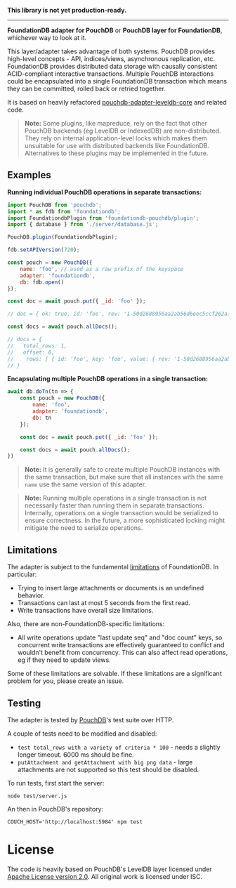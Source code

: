 **This library is not yet production-ready.**

---

**FoundationDB adapter for PouchDB** or **PouchDB layer for FoundationDB**, whichever way to look at it.

This layer/adapter takes advantage of both systems. PouchDB provides high-level concepts - API, indices/views, asynchronous replication, etc. FoundationDB provides distributed data storage with causally consistent ACID-compliant interactive transactions. Multiple PouchDB interactions could be encapsulated into a single FoundationDB transaction which means they can be committed, rolled back or retried together.

It is based on heavily refactored [pouchdb-adapter-leveldb-core](https://github.com/pouchdb/pouchdb/tree/14a566f2e7bb780c1af37fd468f419f029a0adc5/packages/node_modules/pouchdb-adapter-leveldb-core) and related code.

> **Note:** Some plugins, like mapreduce, rely on the fact that other PouchDB backends (eg LevelDB or IndexedDB) are non-distributed. They rely on internal application-level locks which makes them unsuitable for use with distributed backends like FoundationDB. Alternatives to these plugins may be implemented in the future.

## Examples

**Running individual PouchDB operations in separate transactions:**

```js
import PouchDB from 'pouchdb';
import * as fdb from 'foundationdb';
import FoundationdbPlugin from 'foundationdb-pouchdb/plugin';
import { database } from './server/database.js';

PouchDB.plugin(FoundationdbPlugin);

fdb.setAPIVersion(720);

const pouch = new PouchDB({
	name: 'foo', // used as a raw prefix of the keyspace
	adapter: 'foundationdb',
	db: fdb.open()
});

const doc = await pouch.put({ _id: 'foo' });

// doc = { ok: true, id: 'foo', rev: '1-50d2688956aa2ab56d6eec5ccf262a1c' }

const docs = await pouch.allDocs();

// docs = {
//   total_rows: 1,
//   offset: 0,
//    rows: [ { id: 'foo', key: 'foo', value: { rev: '1-50d2688956aa2ab56d6eec5ccf262a1c' } } ]
// }
```

**Encapsulating multiple PouchDB operations in a single transaction:**

```js
await db.doTn(tn => {
	const pouch = new PouchDB({
		name: 'foo',
		adapter: 'foundationdb',
		db: tn
	});

	const doc = await pouch.put({ _id: 'foo' });

	const docs = await pouch.allDocs();
})
```

> **Note:** It is generally safe to create multiple PouchDB instances with the same transaction, but make sure that all instances with the same `name` use the same version of this adapter.

> **Note:** Running multiple operations in a single transaction is not necessarily faster than running them in separate transactions. Internally, operations on a single transaction would be serialized to ensure correctness. In the future, a more sophisticated locking might mitigate the need to serialize operations.

## Limitations

The adapter is subject to the fundamental [limitations](https://apple.github.io/foundationdb/known-limitations.html) of FoundationDB. In particular:

 - Trying to insert large attachments or documents is an undefined behavior.
 - Transactions can last at most 5 seconds from the first read.
 - Write transactions have overall size limitations.

Also, there are non-FoundationDB-specific limitations:

- All write operations update "last update seq" and "doc count" keys, so concurrent write transactions are effectively guaranteed to conflict and wouldn't benefit from concurrency. This can also affect read operations, eg if they need to update views.

Some of these limitations are solvable. If these limitations are a significant problem for you, please create an issue.

## Testing

The adapter is tested by [PouchDB](https://github.com/pouchdb/pouchdb)'s test suite over HTTP.

A couple of tests need to be modified and disabled:

 - `test total_rows with a variety of criteria * 100` - needs a slightly longer timeout. 6000 ms should be fine.
 - `putAttachment and getAttachment with big png data` - large attachments are not supported so this test should be disabled.

To run tests, first start the server:

```
node test/server.js
```

An then in PouchDB's repository:

```
COUCH_HOST='http://localhost:5984' npm test
```

# License

The code is heavily based on PouchDB's LevelDB layer licensed under [Apache License version 2.0](https://github.com/pouchdb/pouchdb/blob/master/LICENSE). All original work is licensed under ISC.
